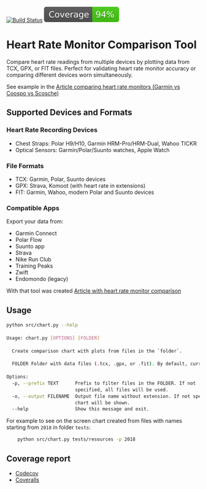 [![Build Status](https://github.com/andgineer/hrcomparison/workflows/ci/badge.svg)](https://github.com/andgineer/hrcomparison/actions)
[![Coverage](https://raw.githubusercontent.com/andgineer/hrcomparison/python-coverage-comment-action-data/badge.svg)](https://htmlpreview.github.io/?https://github.com/andgineer/hrcomparison/blob/python-coverage-comment-action-data/htmlcov/index.html)
# Heart Rate Monitor Comparison Tool

Compare heart rate readings from multiple devices by plotting data from TCX, GPX, or FIT files.
Perfect for validating heart rate monitor accuracy or comparing different devices worn simultaneously.

See example in the [Article comparing heart rate monitors (Garmin vs Coospo vs Scosche)](https://sorokin.engineer/posts/en/heart_rates_sensor_garmin_vs_coospo_vs_scosche)

## Supported Devices and Formats

### Heart Rate Recording Devices
- Chest Straps: Polar H9/H10, Garmin HRM-Pro/HRM-Dual, Wahoo TICKR
- Optical Sensors: Garmin/Polar/Suunto watches, Apple Watch

### File Formats
- TCX: Garmin, Polar, Suunto devices
- GPX: Strava, Komoot (with heart rate in extensions)
- FIT: Garmin, Wahoo, modern Polar and Suunto devices

### Compatible Apps
Export your data from:
- Garmin Connect
- Polar Flow
- Suunto app
- Strava
- Nike Run Club
- Training Peaks
- Zwift
- Endomondo (legacy)

With that tool was created [Article with heart rate monitor comparison](https://sorokin.engineer/posts/en/heart_rates_sensor_garmin_vs_coospo_vs_scosche)

## Usage

```bash
python src/chart.py --help

Usage: chart.py [OPTIONS] [FOLDER]

  Create comparison chart with plots from files in the `folder`.

  FOLDER Folder with data files (.tcx, .gpx, or .fit). By default, current folder is used.

Options:
  -p, --prefix TEXT      Prefix to filter files in the FOLDER. If not
                         specified, all files will be used.
  -o, --output FILENAME  Output file name without extension. If not specified,
                         chart will be shown.
  --help                 Show this message and exit.

```

For example to see on the screen chart created from files with names starting from `2018`
in folder `tests`:

```bash
    python src/chart.py tests/resources -p 2018
```

## Coverage report
* [Codecov](https://app.codecov.io/gh/andgineer/hrcomparison/tree/master/src)
* [Coveralls](https://coveralls.io/github/andgineer/hrcomparison)
